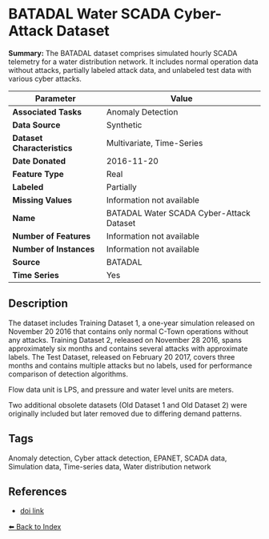 # BATADAL Water SCADA Cyber-Attack Dataset

**Summary:** The BATADAL dataset comprises simulated hourly SCADA telemetry for a water distribution network. It includes normal operation data without attacks, partially labeled attack data, and unlabeled test data with various cyber attacks.

| Parameter | Value |
| --- | --- |
| **Associated Tasks** | Anomaly Detection |
| **Data Source** | Synthetic |
| **Dataset Characteristics** | Multivariate, Time-Series |
| **Date Donated** | 2016-11-20 |
| **Feature Type** | Real |
| **Labeled** | Partially |
| **Missing Values** | Information not available |
| **Name** | BATADAL Water SCADA Cyber-Attack Dataset |
| **Number of Features** | Information not available |
| **Number of Instances** | Information not available |
| **Source** | BATADAL |
| **Time Series** | Yes |

## Description

The dataset includes Training Dataset 1, a one-year simulation released on November 20 2016 that contains only normal C-Town operations without any attacks. Training Dataset 2, released on November 28 2016, spans approximately six months and contains several attacks with approximate labels. The Test Dataset, released on February 20 2017, covers three months and contains multiple attacks but no labels, used for performance comparison of detection algorithms.

Flow data unit is LPS, and pressure and water level units are meters.

Two additional obsolete datasets (Old Dataset 1 and Old Dataset 2) were originally included but later removed due to differing demand patterns.

## Tags

Anomaly detection, Cyber attack detection, EPANET, SCADA data, Simulation data, Time-series data, Water distribution network

## References

- [doi link](http://dx.doi.org/10.1061/(ASCE)WR.1943-5452.0000969)

[⬅️ Back to Index](../README.md)
